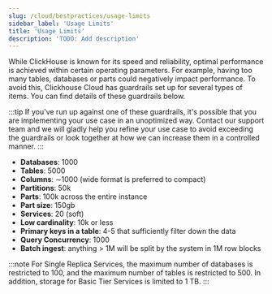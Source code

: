 ```yaml
---
slug: /cloud/bestpractices/usage-limits
sidebar_label: 'Usage Limits'
title: 'Usage Limits'
description: 'TODO: Add description'
---
```


While ClickHouse is known for its speed and reliability, optimal performance is achieved within certain operating parameters. For example, having too many tables, databases or parts could negatively impact performance. To avoid this, Clickhouse Cloud has guardrails set up for several types of items. You can find details of these guardrails below.

:::tip
If you've run up against one of these guardrails, it's possible that you are implementing your use case in an unoptimized way. Contact our support team and we will gladly help you refine your use case to avoid exceeding the guardrails or look together at how we can increase them in a controlled manner. 
:::

- **Databases**: 1000
- **Tables**: 5000
- **Columns**: ∼1000 (wide format is preferred to compact)
- **Partitions**: 50k
- **Parts**: 100k across the entire instance
- **Part size**: 150gb
- **Services**: 20 (soft)
- **Low cardinality**: 10k or less
- **Primary keys in a table**: 4-5 that sufficiently filter down the data
- **Query Concurrency**: 1000
- **Batch ingest**: anything > 1M will be split by the system in 1M row blocks

:::note
For Single Replica Services, the maximum number of databases is restricted to 100, and the maximum number of tables is restricted to 500. In addition, storage for Basic Tier Services is limited to 1 TB.
:::


